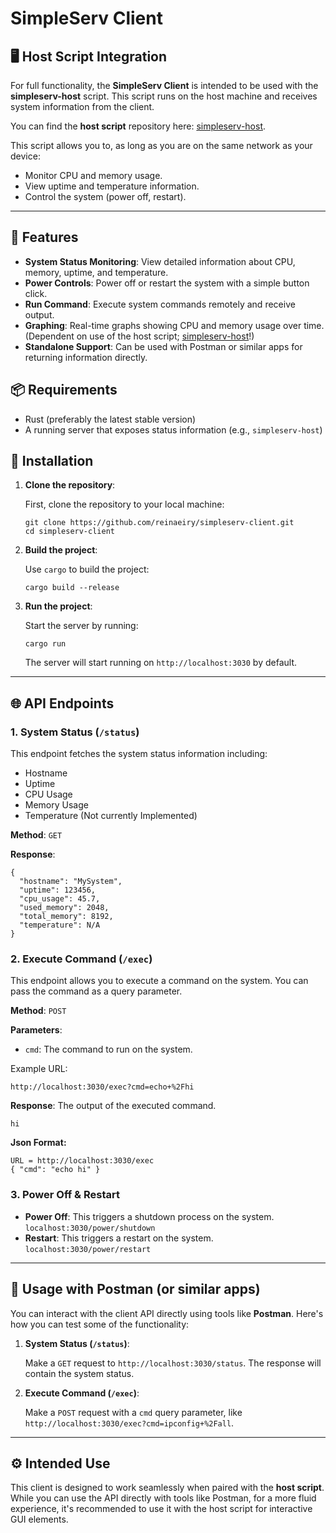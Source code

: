 # SimpleServ Client

## 🖥️ Host Script Integration

For full functionality, the **SimpleServ Client** is intended to be used with the **simpleserv-host** script. This script runs on the host machine and receives system information from the client.

You can find the **host script** repository here: [simpleserv-host](https://github.com/reinaeiry/simpleserv-host).

This script allows you to, as long as you are on the same network as your device:

- Monitor CPU and memory usage.
- View uptime and temperature information.
- Control the system (power off, restart).

---

## 🚀 Features

- **System Status Monitoring**: View detailed information about CPU, memory, uptime, and temperature.
- **Power Controls**: Power off or restart the system with a simple button click.
- **Run Command**: Execute system commands remotely and receive output.
- **Graphing**: Real-time graphs showing CPU and memory usage over time. (Dependent on use of the host script; [simpleserv-host](https://github.com/reinaeiry/simpleserv-host)!)
- **Standalone Support**: Can be used with Postman or similar apps for returning information directly.
  
## 📦 Requirements

- Rust (preferably the latest stable version)
- A running server that exposes status information (e.g., `simpleserv-host`)

## 🔧 Installation

1. **Clone the repository**:
   
   First, clone the repository to your local machine:

   ```
   git clone https://github.com/reinaeiry/simpleserv-client.git
   cd simpleserv-client
   ```

2. **Build the project**:
   
   Use `cargo` to build the project:

   ```
   cargo build --release
   ```

3. **Run the project**:
   
   Start the server by running:

   ```
   cargo run
   ```

   The server will start running on `http://localhost:3030` by default.

---

## 🌐 API Endpoints

### 1. **System Status (`/status`)**
   
   This endpoint fetches the system status information including:
   - Hostname
   - Uptime
   - CPU Usage
   - Memory Usage
   - Temperature (Not currently Implemented)

   **Method**: `GET`

   **Response**:

   ```
   {
     "hostname": "MySystem",
     "uptime": 123456,
     "cpu_usage": 45.7,
     "used_memory": 2048,
     "total_memory": 8192,
     "temperature": N/A
   }
   ```

### 2. **Execute Command (`/exec`)**
   
   This endpoint allows you to execute a command on the system. You can pass the command as a query parameter.

   **Method**: `POST`

   **Parameters**:
   - `cmd`: The command to run on the system.

   Example URL:

   ```
   http://localhost:3030/exec?cmd=echo+%2Fhi
   ```

   **Response**: The output of the executed command.

   ```
   hi
   ```
   
   **Json Format:**
   ```
   URL = http://localhost:3030/exec
   { "cmd": "echo hi" }
   ```
   
   

### 3. **Power Off & Restart**

   - **Power Off**: This triggers a shutdown process on the system. `localhost:3030/power/shutdown`
   - **Restart**: This triggers a restart on the system. `localhost:3030/power/restart`

---

## 🧰 Usage with Postman (or similar apps)

You can interact with the client API directly using tools like **Postman**. Here's how you can test some of the functionality:

1. **System Status (`/status`)**:
   
   Make a `GET` request to `http://localhost:3030/status`. The response will contain the system status.

2. **Execute Command (`/exec`)**:
   
   Make a `POST` request with a `cmd` query parameter, like `http://localhost:3030/exec?cmd=ipconfig+%2Fall`.

---

## ⚙️ Intended Use

This client is designed to work seamlessly when paired with the **host script**. While you can use the API directly with tools like Postman, for a more fluid experience, it's recommended to use it with the host script for interactive GUI elements.
